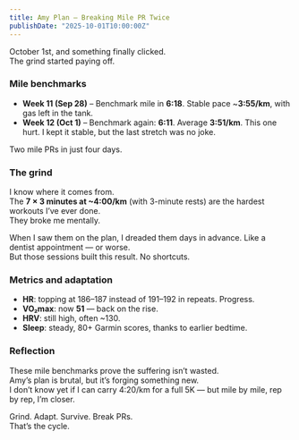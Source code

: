```yaml
---
title: Amy Plan – Breaking Mile PR Twice
publishDate: "2025-10-01T10:00:00Z"
---
```


October 1st, and something finally clicked.  
The grind started paying off.

### Mile benchmarks
- **Week 11 (Sep 28)** – Benchmark mile in **6:18**. Stable pace ~**3:55/km**, with gas left in the tank.  
- **Week 12 (Oct 1)** – Benchmark again: **6:11**. Average **3:51/km**. This one hurt. I kept it stable, but the last stretch was no joke.

Two mile PRs in just four days.  

### The grind
I know where it comes from.  
The **7 × 3 minutes at ~4:00/km** (with 3-minute rests) are the hardest workouts I’ve ever done.  
They broke me mentally.  

When I saw them on the plan, I dreaded them days in advance. Like a dentist appointment — or worse.  
But those sessions built this result. No shortcuts.

### Metrics and adaptation
- **HR**: topping at 186–187 instead of 191–192 in repeats. Progress.  
- **VO₂max**: now **51** — back on the rise.  
- **HRV**: still high, often ~130.  
- **Sleep**: steady, 80+ Garmin scores, thanks to earlier bedtime.  

### Reflection
These mile benchmarks prove the suffering isn’t wasted.  
Amy’s plan is brutal, but it’s forging something new.  
I don’t know yet if I can carry 4:20/km for a full 5K — but mile by mile, rep by rep, I’m closer.

Grind. Adapt. Survive. Break PRs.  
That’s the cycle.


